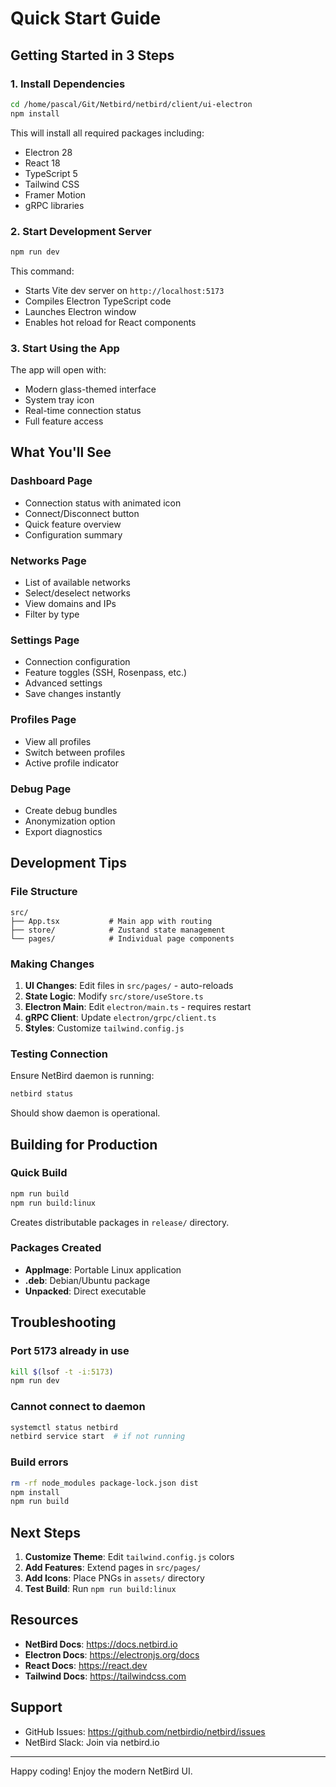 # Quick Start Guide

## Getting Started in 3 Steps

### 1. Install Dependencies

```bash
cd /home/pascal/Git/Netbird/netbird/client/ui-electron
npm install
```

This will install all required packages including:
- Electron 28
- React 18
- TypeScript 5
- Tailwind CSS
- Framer Motion
- gRPC libraries

### 2. Start Development Server

```bash
npm run dev
```

This command:
- Starts Vite dev server on `http://localhost:5173`
- Compiles Electron TypeScript code
- Launches Electron window
- Enables hot reload for React components

### 3. Start Using the App

The app will open with:
- Modern glass-themed interface
- System tray icon
- Real-time connection status
- Full feature access

## What You'll See

### Dashboard Page
- Connection status with animated icon
- Connect/Disconnect button
- Quick feature overview
- Configuration summary

### Networks Page
- List of available networks
- Select/deselect networks
- View domains and IPs
- Filter by type

### Settings Page
- Connection configuration
- Feature toggles (SSH, Rosenpass, etc.)
- Advanced settings
- Save changes instantly

### Profiles Page
- View all profiles
- Switch between profiles
- Active profile indicator

### Debug Page
- Create debug bundles
- Anonymization option
- Export diagnostics

## Development Tips

### File Structure
```
src/
├── App.tsx           # Main app with routing
├── store/            # Zustand state management
└── pages/            # Individual page components
```

### Making Changes

1. **UI Changes**: Edit files in `src/pages/` - auto-reloads
2. **State Logic**: Modify `src/store/useStore.ts`
3. **Electron Main**: Edit `electron/main.ts` - requires restart
4. **gRPC Client**: Update `electron/grpc/client.ts`
5. **Styles**: Customize `tailwind.config.js`

### Testing Connection

Ensure NetBird daemon is running:

```bash
netbird status
```

Should show daemon is operational.

## Building for Production

### Quick Build

```bash
npm run build
npm run build:linux
```

Creates distributable packages in `release/` directory.

### Packages Created

- **AppImage**: Portable Linux application
- **.deb**: Debian/Ubuntu package
- **Unpacked**: Direct executable

## Troubleshooting

### Port 5173 already in use
```bash
kill $(lsof -t -i:5173)
npm run dev
```

### Cannot connect to daemon
```bash
systemctl status netbird
netbird service start  # if not running
```

### Build errors
```bash
rm -rf node_modules package-lock.json dist
npm install
npm run build
```

## Next Steps

1. **Customize Theme**: Edit `tailwind.config.js` colors
2. **Add Features**: Extend pages in `src/pages/`
3. **Add Icons**: Place PNGs in `assets/` directory
4. **Test Build**: Run `npm run build:linux`

## Resources

- **NetBird Docs**: https://docs.netbird.io
- **Electron Docs**: https://electronjs.org/docs
- **React Docs**: https://react.dev
- **Tailwind Docs**: https://tailwindcss.com

## Support

- GitHub Issues: https://github.com/netbirdio/netbird/issues
- NetBird Slack: Join via netbird.io

---

Happy coding! Enjoy the modern NetBird UI.
